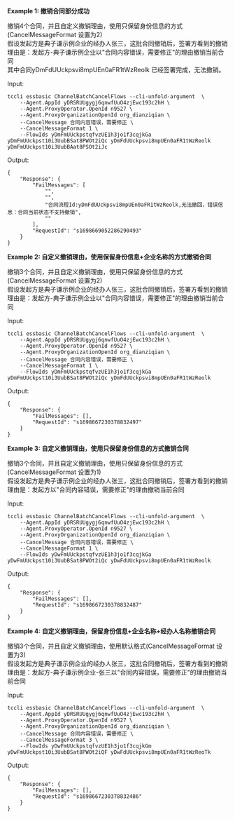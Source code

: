 **Example 1: 撤销合同部分成功**

撤销4个合同，并且自定义撤销理由，使用只保留身份信息的方式(CancelMessageFormat 设置为2) </br>
假设发起方是典子谦示例企业的经办人张三，这批合同撤销后，签署方看到的撤销理由是：发起方-典子谦示例企业以"合同内容错误，需要修正"的理由撤销当前合同</br>
其中合同yDmFdUUckpsvi8mpUEn0aFR1tWzReolk 已经签署完成，无法撤销。

Input: 

```
tccli essbasic ChannelBatchCancelFlows --cli-unfold-argument  \
    --Agent.AppId yDRSRUUgygj6qnwfUuO4zjEwc193c2hH \
    --Agent.ProxyOperator.OpenId n9527 \
    --Agent.ProxyOrganizationOpenId org_dianziqian \
    --CancelMessage 合同内容错误，需要修正 \
    --CancelMessageFormat 1 \
    --FlowIds yDmFmUUckpstqfvzUE1h3jo1f3cqjkGa yDmFmUUckpst10i3UubBSat8PWOt2iQc yDmFdUUckpsvi8mpUEn0aFR1tWzReolk yDmFmUUckpst10i3UubBAat8PSOt2iJc
```

Output: 
```
{
    "Response": {
        "FailMessages": [
            "",
            "",
            "合同流程Id:yDmFdUUckpsvi8mpUEn0aFR1tWzReolk,无法撤回，错误信息：合同当前状态不支持撤销",
            ""
        ],
        "RequestId": "s1698669052286290493"
    }
}
```

**Example 2: 自定义撤销理由，使用保留身份信息+企业名称的方式撤销合同**

撤销3个合同，并且自定义撤销理由，使用只保留身份信息的方式(CancelMessageFormat 设置为2) </br>
假设发起方是典子谦示例企业的经办人张三，这批合同撤销后，签署方看到的撤销理由是：发起方-典子谦示例企业以"合同内容错误，需要修正"的理由撤销当前合同

Input: 

```
tccli essbasic ChannelBatchCancelFlows --cli-unfold-argument  \
    --Agent.AppId yDRSRUUgygj6qnwfUuO4zjEwc193c2hH \
    --Agent.ProxyOperator.OpenId n9527 \
    --Agent.ProxyOrganizationOpenId org_dianziqian \
    --CancelMessage 合同内容错误，需要修正 \
    --CancelMessageFormat 1 \
    --FlowIds yDmFmUUckpstqfvzUE1h3jo1f3cqjkGa yDmFmUUckpst10i3UubBSat8PWOt2iQc yDmFdUUckpsvi8mpUEn0aFR1tWzReolk
```

Output: 
```
{
    "Response": {
        "FailMessages": [],
        "RequestId": "s1698667230378832497"
    }
}
```

**Example 3: 自定义撤销理由，使用只保留身份信息的方式撤销合同**

撤销3个合同，并且自定义撤销理由，使用只保留身份信息的方式(CancelMessageFormat 设置为1) </br>
假设发起方是典子谦示例企业的经办人张三，这批合同撤销后，签署方看到的撤销理由是：发起方以"合同内容错误，需要修正"的理由撤销当前合同

Input: 

```
tccli essbasic ChannelBatchCancelFlows --cli-unfold-argument  \
    --Agent.AppId yDRSRUUgygj6qnwfUuO4zjEwc193c2hH \
    --Agent.ProxyOperator.OpenId n9527 \
    --Agent.ProxyOrganizationOpenId org_dianziqian \
    --CancelMessage 合同内容错误，需要修正 \
    --CancelMessageFormat 1 \
    --FlowIds yDwFmUUckpstqfvzUE1h3jo1f3cqjkGa yDwFmUUckpst10i3UubBSat8PWOt2iQc yDwFdUUckpsvi8mpUEn0aFR1tWzReolk
```

Output: 
```
{
    "Response": {
        "FailMessages": [],
        "RequestId": "s1698667230378832487"
    }
}
```

**Example 4: 自定义撤销理由，保留身份信息+企业名称+经办人名称撤销合同**

撤销3个合同，并且自定义撤销理由，使用默认格式(CancelMessageFormat 设置为3) </br>
假设发起方是典子谦示例企业的经办人张三，这批合同撤销后，签署方看到的撤销理由是：发起方-典子谦示例企业-张三以"合同内容错误，需要修正"的理由撤销当前合同

Input: 

```
tccli essbasic ChannelBatchCancelFlows --cli-unfold-argument  \
    --Agent.AppId yDRSRUUgygj6qnwfUuO4zjEwc193c2hH \
    --Agent.ProxyOperator.OpenId n9527 \
    --Agent.ProxyOrganizationOpenId org_dianziqian \
    --CancelMessage 合同内容错误，需要修正 \
    --CancelMessageFormat 3 \
    --FlowIds yDwFmUUckpstqfvzUE1h3jo1f3cqjkGm yDwFmUUckpst10i3UubBSat8PWOt2iQF yDwFdUUckpsvi8mpUEn0aFR1tWzReoTk
```

Output: 
```
{
    "Response": {
        "FailMessages": [],
        "RequestId": "s1698667230378832486"
    }
}
```

